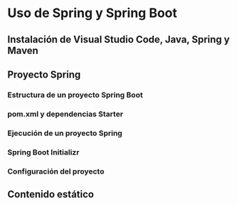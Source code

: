 # Uso de Spring y Spring Boot

## Instalación de Visual Studio Code, Java, Spring y Maven

## Proyecto Spring

### Estructura de un proyecto Spring Boot

### pom.xml y dependencias Starter

### Ejecución de un proyecto Spring

### Spring Boot Initializr

### Configuración del proyecto

## Contenido estático

